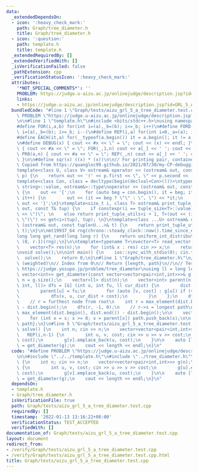 ```yaml
---
data:
  _extendedDependsOn:
  - icon: ':heavy_check_mark:'
    path: Graph/tree_diameter.h
    title: Graph/tree_diameter.h
  - icon: ':question:'
    path: template.h
    title: template.h
  _extendedRequiredBy: []
  _extendedVerifiedWith: []
  _isVerificationFailed: false
  _pathExtension: cpp
  _verificationStatusIcon: ':heavy_check_mark:'
  attributes:
    '*NOT_SPECIAL_COMMENTS*': ''
    PROBLEM: https://judge.u-aizu.ac.jp/onlinejudge/description.jsp?id=GRL_5_A
    links:
    - https://judge.u-aizu.ac.jp/onlinejudge/description.jsp?id=GRL_5_A
  bundledCode: "#line 1 \"Graph/tests/aizu_grl_5_a_tree_diameter.test.cpp\"\n#define\
    \ PROBLEM \"https://judge.u-aizu.ac.jp/onlinejudge/description.jsp?id=GRL_5_A\"\
    \n\n#line 1 \"template.h\"\n#include <bits/stdc++.h>\nusing namespace std;\n\n\
    #define FOR(i,a,b) for(int i=(a),_b=(b); i<=_b; i++)\n#define FORD(i,a,b) for(int\
    \ i=(a),_b=(b); i>=_b; i--)\n#define REP(i,a) for(int i=0,_a=(a); i<_a; i++)\n\
    #define EACH(it,a) for(__typeof(a.begin()) it = a.begin(); it != a.end(); ++it)\n\
    \n#define DEBUG(x) { cout << #x << \" = \"; cout << (x) << endl; }\n#define PR(a,n)\
    \ { cout << #a << \" = \"; FOR(_,1,n) cout << a[_] << ' '; cout << endl; }\n#define\
    \ PR0(a,n) { cout << #a << \" = \"; REP(_,n) cout << a[_] << ' '; cout << endl;\
    \ }\n\n#define sqr(x) ((x) * (x))\n\n// For printing pair, container, etc.\n//\
    \ Copied from https://quangloc99.github.io/2021/07/30/my-CP-debugging-template.html\n\
    template<class U, class V> ostream& operator << (ostream& out, const pair<U, V>&\
    \ p) {\n    return out << '(' << p.first << \", \" << p.second << ')';\n}\n\n\
    template<class Con, class = decltype(begin(declval<Con>()))>\ntypename enable_if<!is_same<Con,\
    \ string>::value, ostream&>::type\noperator << (ostream& out, const Con& con)\
    \ {\n    out << '{';\n    for (auto beg = con.begin(), it = beg; it != con.end();\
    \ it++) {\n        out << (it == beg ? \"\" : \", \") << *it;\n    }\n    return\
    \ out << '}';\n}\ntemplate<size_t i, class T> ostream& print_tuple_utils(ostream&\
    \ out, const T& tup) {\n    if constexpr(i == tuple_size<T>::value) return out\
    \ << \")\"; \n    else return print_tuple_utils<i + 1, T>(out << (i ? \", \" :\
    \ \"(\") << get<i>(tup), tup); \n}\ntemplate<class ...U> ostream& operator <<\
    \ (ostream& out, const tuple<U...>& t) {\n    return print_tuple_utils<0, tuple<U...>>(out,\
    \ t);\n}\n\nmt19937_64 rng(chrono::steady_clock::now().time_since_epoch().count());\n\
    long long get_rand(long long r) {\n    return uniform_int_distribution<long long>\
    \ (0, r-1)(rng);\n}\n\ntemplate<typename T>\nvector<T> read_vector(int n) {\n\
    \    vector<T> res(n);\n    for (int& x : res) cin >> x;\n    return res;\n}\n\
    \nvoid solve();\n\nint main() {\n    ios::sync_with_stdio(0); cin.tie(0);\n  \
    \  solve();\n    return 0;\n}\n#line 1 \"Graph/tree_diameter.h\"\n// Tree diameter\
    \ (weighted)\n// Index from 0\n// Return {length, path}\n//\n// Tested:\n// -\
    \ https://judge.yosupo.jp/problem/tree_diameter\nusing ll = long long;\npair<ll,\
    \ vector<int>> get_diameter(const vector<vector<pair<int,int>>>& g) {\n    int\
    \ n = g.size();\n    vector<ll> dist(n);\n    vector<int> parent(n);\n\n    function<void(int,\
    \ int, ll)> dfs = [&] (int u, int fu, ll cur_dist) {\n        dist[u] = cur_dist;\n\
    \        parent[u] = fu;\n        for (auto [v, cost] : g[u]) if (v != fu) {\n\
    \            dfs(v, u, cur_dist + cost);\n        }\n    };\n    dfs(0, -1, 0);\n\
    \    // r = furthest node from root\n    int r = max_element(dist.begin(), dist.end())\
    \ - dist.begin();\n    dfs(r, -1, 0);\n    // r->s = longest path\n    int s =\
    \ max_element(dist.begin(), dist.end()) - dist.begin();\n\n    vector<int> path;\n\
    \    for (int x = s; x >= 0; x = parent[x]) path.push_back(x);\n\n    return {dist[s],\
    \ path};\n}\n#line 5 \"Graph/tests/aizu_grl_5_a_tree_diameter.test.cpp\"\n\nvoid\
    \ solve() {\n    int n; cin >> n;\n    vector<vector<pair<int,int>>> g(n);\n \
    \   REP(i,n-1) {\n        int u, v, cost; cin >> u >> v >> cost;\n        g[u].emplace_back(v,\
    \ cost);\n        g[v].emplace_back(u, cost);\n    }\n\n    auto [length, path]\
    \ = get_diameter(g);\n    cout << length << endl;\n}\n"
  code: "#define PROBLEM \"https://judge.u-aizu.ac.jp/onlinejudge/description.jsp?id=GRL_5_A\"\
    \n\n#include \"../../template.h\"\n#include \"../tree_diameter.h\"\n\nvoid solve()\
    \ {\n    int n; cin >> n;\n    vector<vector<pair<int,int>>> g(n);\n    REP(i,n-1)\
    \ {\n        int u, v, cost; cin >> u >> v >> cost;\n        g[u].emplace_back(v,\
    \ cost);\n        g[v].emplace_back(u, cost);\n    }\n\n    auto [length, path]\
    \ = get_diameter(g);\n    cout << length << endl;\n}\n"
  dependsOn:
  - template.h
  - Graph/tree_diameter.h
  isVerificationFile: true
  path: Graph/tests/aizu_grl_5_a_tree_diameter.test.cpp
  requiredBy: []
  timestamp: '2022-01-13 13:16:22+08:00'
  verificationStatus: TEST_ACCEPTED
  verifiedWith: []
documentation_of: Graph/tests/aizu_grl_5_a_tree_diameter.test.cpp
layout: document
redirect_from:
- /verify/Graph/tests/aizu_grl_5_a_tree_diameter.test.cpp
- /verify/Graph/tests/aizu_grl_5_a_tree_diameter.test.cpp.html
title: Graph/tests/aizu_grl_5_a_tree_diameter.test.cpp
---
```

